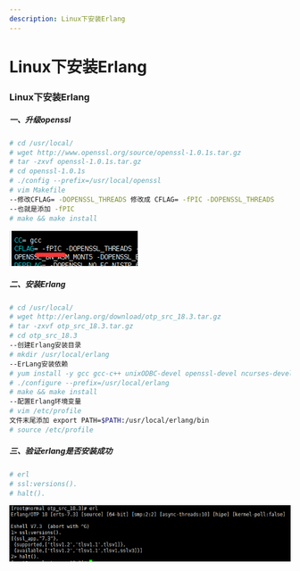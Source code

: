 ```yaml
---
description: Linux下安装Erlang
---
```


# Linux下安装Erlang

### Linux下安装Erlang
##### 一、升级openssl
```bash
# cd /usr/local/
# wget http://www.openssl.org/source/openssl-1.0.1s.tar.gz
# tar -zxvf openssl-1.0.1s.tar.gz
# cd openssl-1.0.1s
# ./config --prefix=/usr/local/openssl
# vim Makefile
--修改CFLAG= -DOPENSSL_THREADS 修改成 CFLAG= -fPIC -DOPENSSL_THREADS
--也就是添加 -fPIC
# make && make install
```

![](/assets/jianshu/2743275-dfbc236a0a6fc515.png)

##### 二、安装Erlang
```bash
# cd /usr/local/
# wget http://erlang.org/download/otp_src_18.3.tar.gz
# tar -zxvf otp_src_18.3.tar.gz
# cd otp_src_18.3
--创建Erlang安装目录
# mkdir /usr/local/erlang
--ErLang安装依赖
# yum install -y gcc gcc-c++ unixODBC-devel openssl-devel ncurses-devel
# ./configure --prefix=/usr/local/erlang
# make && make install
--配置Erlang环境变量
# vim /etc/profile
文件末尾添加 export PATH=$PATH:/usr/local/erlang/bin
# source /etc/profile
```
##### 三、验证erlang是否安装成功
```bash
# erl
# ssl:versions().
# halt().
```

![](/assets/jianshu/2743275-81a99d09c5fb870d.png)